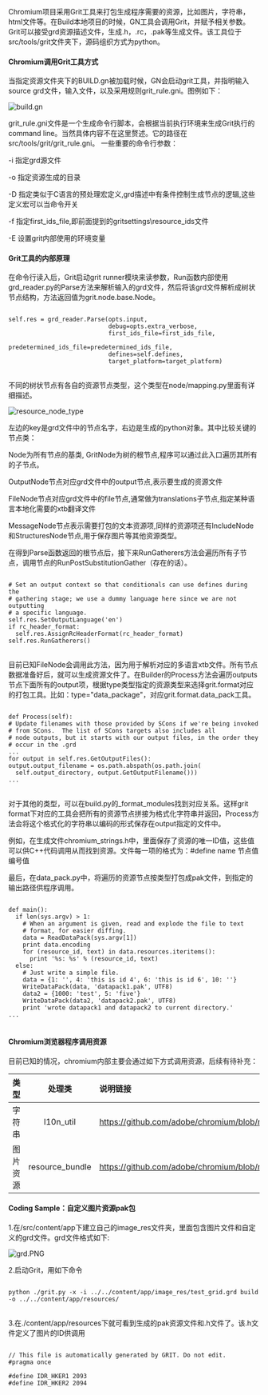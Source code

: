 
Chromium项目采用Grit工具来打包生成程序需要的资源，比如图片，字符串，html文件等。在Build本地项目的时候，GN工具会调用Grit，并赋予相关参数。
Grit可以接受grd资源描述文件，生成.h，.rc，.pak等生成文件。该工具位于src/tools/grit文件夹下，源码组织方式为python。

#### Chromium调用Grit工具方式

当指定资源文件夹下的BUILD.gn被加载时候，GN会启动grit工具，并指明输入source grd文件，输入文件，以及采用规则grit_rule.gni。图例如下：

![build.gn](../images/build_gn.PNG )

grit_rule.gni文件是一个生成命令行脚本，会根据当前执行环境来生成Grit执行的command line。当然具体内容不在这里赘述。它的路径在src/tools/grit/grit_rule.gni。
一些重要的命令行参数：

-i  指定grd源文件

-o  指定资源生成的目录

-D  指定类似于C语言的预处理宏定义,grd描述中有条件控制生成节点的逻辑,这些定义宏可以当命令开关

-f  指定first_ids_file,即前面提到的gritsettings\resource_ids文件

-E  设置grit内部使用的环境变量

#### Grit工具的内部原理

在命令行读入后，Grit启动grit runner模块来读参数，Run函数内部使用grd_reader.py的Parse方法来解析输入的grd文件，然后将该grd文件解析成树状节点结构，方法返回值为grit.node.base.Node。
<pre>
<code>
self.res = grd_reader.Parse(opts.input,
                            debug=opts.extra_verbose,
                            first_ids_file=first_ids_file,
                            predetermined_ids_file=predetermined_ids_file,
                            defines=self.defines,
                            target_platform=target_platform)
</code>
</pre>

不同的树状节点有各自的资源节点类型，这个类型在node/mapping.py里面有详细描述。

![resource_node_type](../images/resource_node_type.PNG)

左边的key是grd文件中的节点名字，右边是生成的python对象。其中比较关键的节点类：

Node为所有节点的基类, GritNode为树的根节点,程序可以通过此入口遍历其所有的子节点。

OutputNode节点对应grd文件中的output节点,表示要生成的资源文件

FileNode节点对应grd文件中的file节点,通常做为translations子节点,指定某种语言本地化需要的xtb翻译文件

MessageNode节点表示需要打包的文本资源项,同样的资源项还有IncludeNode和StructuresNode节点,用于保存图片等其他资源类型。

在得到Parse函数返回的根节点后，接下来RunGatherers方法会遍历所有子节点，调用节点的RunPostSubstitutionGather（存在的话）。

<pre>
<code>
# Set an output context so that conditionals can use defines during the
# gathering stage; we use a dummy language here since we are not outputting
# a specific language.
self.res.SetOutputLanguage('en')
if rc_header_format:
  self.res.AssignRcHeaderFormat(rc_header_format)
self.res.RunGatherers()
</code>
</pre>

目前已知FileNode会调用此方法，因为用于解析对应的多语言xtb文件。所有节点数据准备好后，就可以生成资源文件了。在Builder的Process方法会遍历outputs节点下面所有的output项，根据type类型指定的资源类型来选择grit.format对应的打包工具。比如：type="data_package"，对应grit.format.data_pack工具。

<pre>
<code>
def Process(self):
# Update filenames with those provided by SCons if we're being invoked
# from SCons.  The list of SCons targets also includes all <structure>
# node outputs, but it starts with our output files, in the order they
# occur in the .grd
...
for output in self.res.GetOutputFiles():
output.output_filename = os.path.abspath(os.path.join(
  self.output_directory, output.GetOutputFilename()))
...
</code>
</pre>
对于其他的类型，可以在build.py的_format_modules找到对应关系。这样grit format下对应的工具会把所有的资源节点拼接为格式化字符串并返回，Process方法会将这个格式化的字符串以编码的形式保存在output指定的文件中。

例如，在生成文件chromium_strings.h中，里面保存了资源的唯一ID值，这些值可以供C++代码调用从而找到资源。文件每一项的格式为：#define  name  节点值   编号值

最后，在data_pack.py中，将遍历的资源节点按类型打包成pak文件，到指定的输出路径供程序调用。
<pre>
<code>
def main():
  if len(sys.argv) > 1:
    # When an argument is given, read and explode the file to text
    # format, for easier diffing.
    data = ReadDataPack(sys.argv[1])
    print data.encoding
    for (resource_id, text) in data.resources.iteritems():
      print '%s: %s' % (resource_id, text)
  else:
    # Just write a simple file.
    data = {1: '', 4: 'this is id 4', 6: 'this is id 6', 10: ''}
    WriteDataPack(data, 'datapack1.pak', UTF8)
    data2 = {1000: 'test', 5: 'five'}
    WriteDataPack(data2, 'datapack2.pak', UTF8)
    print 'wrote datapack1 and datapack2 to current directory.'
...
</code>
</pre>

#### Chromium浏览器程序调用资源

目前已知的情况，chromium内部主要会通过如下方式调用资源，后续有待补充：

| 类型        | 处理类           | 说明链接 |
| :------------- |:-------------:| :-----|
| 字符串      | l10n_util | https://github.com/adobe/chromium/blob/master/ui/base/l10n/l10n_util.cc |
| 图片资源      | resource_bundle      |   https://github.com/adobe/chromium/blob/master/ui/base/resource/resource_bundle.h |


#### Coding Sample：自定义图片资源pak包

1.在/src/content/app下建立自己的image_res文件夹，里面包含图片文件和自定义的grd文件。grd文件格式如下:

![grd.PNG](../images/grd.PNG)

2.启动Grit，用如下命令

<pre>
<code>
python ./grit.py -x -i ../../content/app/image_res/test_grid.grd build -o ../../content/app/resources/
</code>
</pre>

3.在./content/app/resources下就可看到生成的pak资源文件和.h文件了。该.h文件定义了图片的ID供调用

<pre>
<code>
// This file is automatically generated by GRIT. Do not edit.
#pragma once

#define IDR_HKER1 2093
#define IDR_HKER2 2094
</code>
</pre>